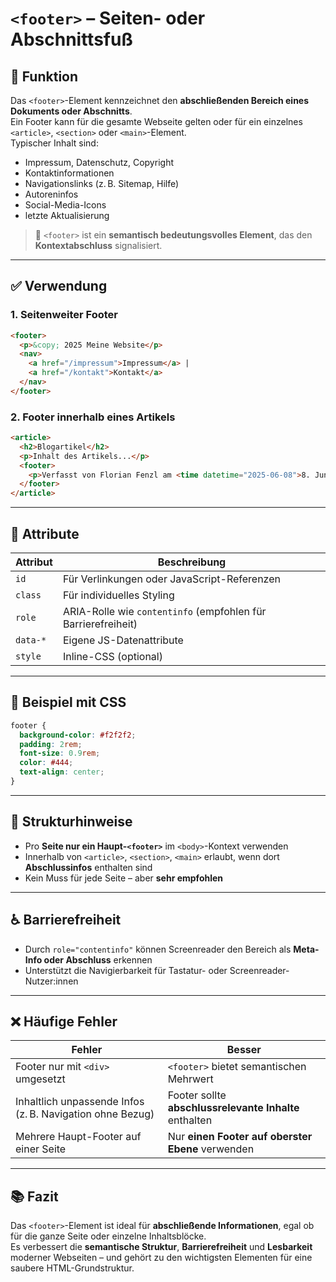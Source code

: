 # `<footer>` – Seiten- oder Abschnittsfuß

## 🧩 Funktion

Das `<footer>`-Element kennzeichnet den **abschließenden Bereich eines Dokuments oder Abschnitts**.  
Ein Footer kann für die gesamte Webseite gelten oder für ein einzelnes `<article>`, `<section>` oder `<main>`-Element.  
Typischer Inhalt sind:

- Impressum, Datenschutz, Copyright
- Kontaktinformationen
- Navigationslinks (z. B. Sitemap, Hilfe)
- Autoreninfos
- Social-Media-Icons
- letzte Aktualisierung

> 📌 `<footer>` ist ein **semantisch bedeutungsvolles Element**, das den **Kontextabschluss** signalisiert.

---

## ✅ Verwendung

### 1. Seitenweiter Footer

```html
<footer>
  <p>&copy; 2025 Meine Website</p>
  <nav>
    <a href="/impressum">Impressum</a> |
    <a href="/kontakt">Kontakt</a>
  </nav>
</footer>
```

### 2. Footer innerhalb eines Artikels

```html
<article>
  <h2>Blogartikel</h2>
  <p>Inhalt des Artikels...</p>
  <footer>
    <p>Verfasst von Florian Fenzl am <time datetime="2025-06-08">8. Juni 2025</time></p>
  </footer>
</article>
```

---

## 🔧 Attribute

| Attribut   | Beschreibung                                                   |
|------------|----------------------------------------------------------------|
| `id`       | Für Verlinkungen oder JavaScript-Referenzen                   |
| `class`    | Für individuelles Styling                                      |
| `role`     | ARIA-Rolle wie `contentinfo` (empfohlen für Barrierefreiheit) |
| `data-*`   | Eigene JS-Datenattribute                                       |
| `style`    | Inline-CSS (optional)                                          |

---

## 🎨 Beispiel mit CSS

```css
footer {
  background-color: #f2f2f2;
  padding: 2rem;
  font-size: 0.9rem;
  color: #444;
  text-align: center;
}
```

---

## 🧠 Strukturhinweise

- Pro **Seite nur ein Haupt-`<footer>`** im `<body>`-Kontext verwenden
- Innerhalb von `<article>`, `<section>`, `<main>` erlaubt, wenn dort **Abschlussinfos** enthalten sind
- Kein Muss für jede Seite – aber **sehr empfohlen**

---

## ♿ Barrierefreiheit

- Durch `role="contentinfo"` können Screenreader den Bereich als **Meta-Info oder Abschluss** erkennen
- Unterstützt die Navigierbarkeit für Tastatur- oder Screenreader-Nutzer:innen

---

## ❌ Häufige Fehler

| Fehler                                      | Besser                                                  |
|---------------------------------------------|----------------------------------------------------------|
| Footer nur mit `<div>` umgesetzt             | `<footer>` bietet semantischen Mehrwert                |
| Inhaltlich unpassende Infos (z. B. Navigation ohne Bezug) | Footer sollte **abschlussrelevante Inhalte** enthalten |
| Mehrere Haupt-Footer auf einer Seite         | Nur **einen Footer auf oberster Ebene** verwenden       |

---

## 📚 Fazit

Das `<footer>`-Element ist ideal für **abschließende Informationen**, egal ob für die ganze Seite oder einzelne Inhaltsblöcke.  
Es verbessert die **semantische Struktur**, **Barrierefreiheit** und **Lesbarkeit** moderner Webseiten – und gehört zu den wichtigsten Elementen für eine saubere HTML-Grundstruktur.

